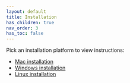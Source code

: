 ```yaml
---
layout: default
title: Installation
has_children: true
nav_order: 3
has_toc: false
---
```


Pick an installation platform to view instructions:

- [Mac installation](mac.md)
- [Windows installation](windows.md)
- [Linux installation](linux.md)
